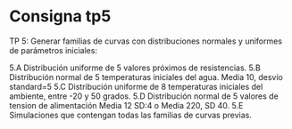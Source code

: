 # Consigna tp5

TP 5: Generar familias de curvas con distribuciones normales y uniformes de parámetros iniciales:

5.A Distribución uniforme de 5 valores próximos de resistencias.
5.B Distribución normal de 5 temperaturas iniciales del agua. Media 10, desvío standard=5
5.C Distribución uniforme de 8 temperaturas iniciales del ambiente, entre -20 y 50 grados.
5.D Distribución normal de 5 valores de tension de alimentación Media 12 SD:4 o Media 220, SD 40.
5.E Simulaciones que contengan todas las familias de curvas previas.